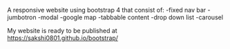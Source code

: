 A responsive website using bootstrap 4 that consist of:
-fixed nav bar
-jumbotron
-modal
-google map
-tabbable content
-drop down list
-carousel

My website is ready to be published at https://sakshi0801.github.io/bootstrap/
